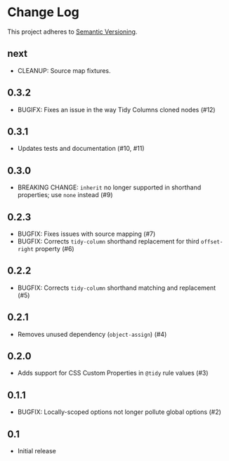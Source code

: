 # Change Log
This project adheres to [Semantic Versioning](http://semver.org/).

## next
* CLEANUP: Source map fixtures.

## 0.3.2
* BUGIFX: Fixes an issue in the way Tidy Columns cloned nodes (#12)

## 0.3.1
* Updates tests and documentation (#10, #11)

## 0.3.0
* BREAKING CHANGE: `inherit` no longer supported in shorthand properties; use `none` instead (#9)

## 0.2.3
* BUGFIX: Fixes issues with source mapping (#7)
* BUGFIX: Corrects `tidy-column` shorthand replacement for third `offset-right` property (#6)

## 0.2.2
* BUGFIX: Corrects `tidy-column` shorthand matching and replacement (#5)

## 0.2.1
* Removes unused dependency (`object-assign`) (#4)

## 0.2.0
* Adds support for CSS Custom Properties in `@tidy` rule values (#3)

## 0.1.1
* BUGFIX: Locally-scoped options not longer pollute global options (#2)

## 0.1
* Initial release
